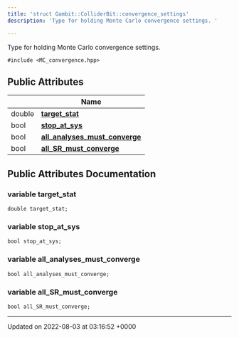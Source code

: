 ```yaml
---
title: 'struct Gambit::ColliderBit::convergence_settings'
description: 'Type for holding Monte Carlo convergence settings. '

---
```









Type for holding Monte Carlo convergence settings. 


`#include <MC_convergence.hpp>`

## Public Attributes

|                | Name           |
| -------------- | -------------- |
| double | **[target_stat](/documentation/code/darkbit_development/classes/structgambit_1_1colliderbit_1_1convergence__settings/#variable-target-stat)**  |
| bool | **[stop_at_sys](/documentation/code/darkbit_development/classes/structgambit_1_1colliderbit_1_1convergence__settings/#variable-stop-at-sys)**  |
| bool | **[all_analyses_must_converge](/documentation/code/darkbit_development/classes/structgambit_1_1colliderbit_1_1convergence__settings/#variable-all-analyses-must-converge)**  |
| bool | **[all_SR_must_converge](/documentation/code/darkbit_development/classes/structgambit_1_1colliderbit_1_1convergence__settings/#variable-all-sr-must-converge)**  |

## Public Attributes Documentation

### variable target_stat

```
double target_stat;
```


### variable stop_at_sys

```
bool stop_at_sys;
```


### variable all_analyses_must_converge

```
bool all_analyses_must_converge;
```


### variable all_SR_must_converge

```
bool all_SR_must_converge;
```


-------------------------------

Updated on 2022-08-03 at 03:16:52 +0000